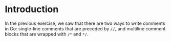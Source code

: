 # Introduction

In the previous exercise, we saw that there are two ways to write comments in Go: single-line comments that are preceded by `//`, and multiline comment blocks that are wrapped with `/*` and `*/`.
